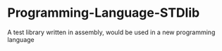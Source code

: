 # Programming-Language-STDlib
A test library written in assembly, would be used in a new programming language
